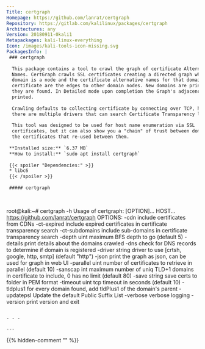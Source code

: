 ```yaml
---
Title: certgraph
Homepage: https://github.com/lanrat/certgraph
Repository: https://gitlab.com/kalilinux/packages/certgraph
Architectures: any
Version: 20180911-0kali1
Metapackages: kali-linux-everything 
Icon: /images/kali-tools-icon-missing.svg
PackagesInfo: |
 ### certgraph
 
  This package contains a tool to crawl the graph of certificate Alternate
  Names. CertGraph crawls SSL certificates creating a directed graph where each
  domain is a node and the certificate alternative names for that domain's
  certificate are the edges to other domain nodes. New domains are printed as
  they are found. In Detailed mode upon completion the Graph's adjacency list is
  printed.
   
  Crawling defaults to collecting certificate by connecting over TCP, however
  there are multiple drivers that can search Certificate Transparency logs.
   
  This tool was designed to be used for host name enumeration via SSL
  certificates, but it can also show you a "chain" of trust between domains and
  the certificates that re-used between them.
 
 **Installed size:** `6.37 MB`  
 **How to install:** `sudo apt install certgraph`  
 
 {{< spoiler "Dependencies:" >}}
 * libc6 
 {{< /spoiler >}}
 
 ##### certgraph
 
 
 ```
 root@kali:~# certgraph -h
 Usage of certgraph: [OPTION]... HOST...
 	https://github.com/lanrat/certgraph
 OPTIONS:
   -cdn
     	include certificates from CDNs
   -ct-expired
     	include expired certificates in certificate transparency search
   -ct-subdomains
     	include sub-domains in certificate transparency search
   -depth uint
     	maximum BFS depth to go (default 5)
   -details
     	print details about the domains crawled
   -dns
     	check for DNS records to determine if domain is registered
   -driver string
     	driver to use [crtsh, google, http, smtp] (default "http")
   -json
     	print the graph as json, can be used for graph in web UI
   -parallel uint
     	number of certificates to retrieve in parallel (default 10)
   -sanscap int
     	maximum number of uniq TLD+1 domains in certificate to include, 0 has no limit (default 80)
   -save string
     	save certs to folder in PEM format
   -timeout uint
     	tcp timeout in seconds (default 10)
   -tldplus1
     	for every domain found, add tldPlus1 of the domain's parent
   -updatepsl
     	Update the default Public Suffix List
   -verbose
     	verbose logging
   -version
     	print version and exit
 ```
 
 - - -
 
---
```

{{% hidden-comment "<!--Do not edit anything above this line-->" %}}
